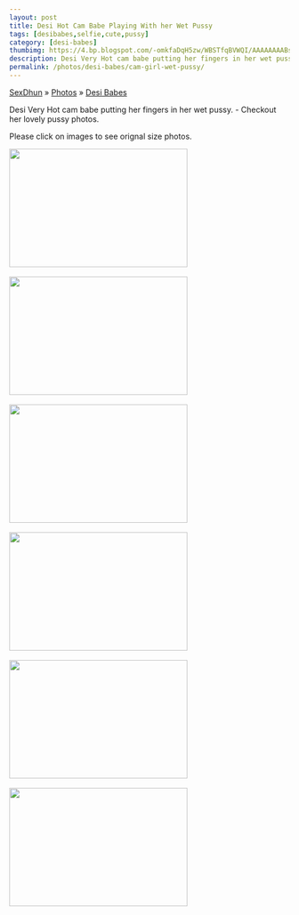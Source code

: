```yaml
---
layout: post
title: Desi Hot Cam Babe Playing With her Wet Pussy
tags: [desibabes,selfie,cute,pussy]
category: [desi-babes]
thumbimg: https://4.bp.blogspot.com/-omkfaDqH5zw/WBSTfqBVWQI/AAAAAAAABsY/9tyCapG_xR8eAmijm1mMykVw7u63AepmACLcB/s200/hot-desi-cam-girl%2B%25282%2529.jpg
description: Desi Very Hot cam babe putting her fingers in her wet pussy - Must see photos
permalink: /photos/desi-babes/cam-girl-wet-pussy/
---
```

<div class="breadcrumb">
<span itemscope='itemscope' itemtype='http://data-vocabulary.org/Breadcrumb'><a href="/" itemprop="url"><span title="SexDhun" itemprop='title'>SexDhun</span></a></span>
<span itemscope='itemscope' itemtype='http://data-vocabulary.org/Breadcrumb'>&#187; <a href="/photos/" itemprop="url"><span title="Photos" itemprop='title'>Photos</span></a></span>
<span itemscope='itemscope' itemtype='http://data-vocabulary.org/Breadcrumb'>&#187; <a href="/photos/desi-babes/" itemprop="url"><span title="Desi Babes" itemprop='title'>Desi Babes</span></a></span>
</div>

<p>Desi Very Hot cam babe putting her fingers in her wet pussy. - Checkout her lovely pussy photos.</p>
<p>Please click on images to see orignal size photos. </p>

<a href="https://4.bp.blogspot.com/-RjKMeU4gp-8/WBSTfrtDaKI/AAAAAAAABsU/NP0ncAxA0Ioqebc7LJ2Fy6xjUFX2-ZtrQCLcB/s1600/hot-desi-cam-girl%2B%25281%2529.jpg"><img height="213" src="https://4.bp.blogspot.com/-RjKMeU4gp-8/WBSTfrtDaKI/AAAAAAAABsU/NP0ncAxA0Ioqebc7LJ2Fy6xjUFX2-ZtrQCLcB/s320/hot-desi-cam-girl%2B%25281%2529.jpg" width="320" /><br/><br/>
<a href="https://3.bp.blogspot.com/-WusTac3isp8/WBSTgigyFWI/AAAAAAAABsk/C_w6pC7nopAFFwrOxPVE6waUynN4V_JDgCLcB/s1600/hot-desi-cam-girl%2B%25284%2529.jpg"><img height="213" src="https://3.bp.blogspot.com/-WusTac3isp8/WBSTgigyFWI/AAAAAAAABsk/C_w6pC7nopAFFwrOxPVE6waUynN4V_JDgCLcB/s320/hot-desi-cam-girl%2B%25284%2529.jpg" width="320" /><br/><br/>
<a href="https://2.bp.blogspot.com/--lRt6z1cFQE/WBSTgtR4jCI/AAAAAAAABsg/rvgVFrdF2VEuRH0h3igUrQgyQHTRSbqBACLcB/s1600/hot-desi-cam-girl%2B%25285%2529.jpg"><img height="213" src="https://2.bp.blogspot.com/--lRt6z1cFQE/WBSTgtR4jCI/AAAAAAAABsg/rvgVFrdF2VEuRH0h3igUrQgyQHTRSbqBACLcB/s320/hot-desi-cam-girl%2B%25285%2529.jpg" width="320" /><br/><br/>
<a href="https://4.bp.blogspot.com/-omkfaDqH5zw/WBSTfqBVWQI/AAAAAAAABsY/9tyCapG_xR8eAmijm1mMykVw7u63AepmACLcB/s1600/hot-desi-cam-girl%2B%25282%2529.jpg"><img height="213" src="https://4.bp.blogspot.com/-omkfaDqH5zw/WBSTfqBVWQI/AAAAAAAABsY/9tyCapG_xR8eAmijm1mMykVw7u63AepmACLcB/s320/hot-desi-cam-girl%2B%25282%2529.jpg" width="320" /><br/><br/>
<a href="https://3.bp.blogspot.com/-BiTUdLLjiIg/WBSTfoCAstI/AAAAAAAABsc/JxXLT2uYIlYUWt0tyWJnHnGkbxLSOdoggCLcB/s1600/hot-desi-cam-girl%2B%25283%2529.jpg"><img height="213" src="https://3.bp.blogspot.com/-BiTUdLLjiIg/WBSTfoCAstI/AAAAAAAABsc/JxXLT2uYIlYUWt0tyWJnHnGkbxLSOdoggCLcB/s320/hot-desi-cam-girl%2B%25283%2529.jpg" width="320" /><br/><br/>
<a href="https://1.bp.blogspot.com/-eLNuO7REk-M/WBSTggU3bZI/AAAAAAAABso/KUWLeZednQAyg17ylaJ5jkHp0XsUYq6CQCLcB/s1600/hot-desi-cam-girl%2B%25286%2529.jpg"><img height="213" src="https://1.bp.blogspot.com/-eLNuO7REk-M/WBSTggU3bZI/AAAAAAAABso/KUWLeZednQAyg17ylaJ5jkHp0XsUYq6CQCLcB/s320/hot-desi-cam-girl%2B%25286%2529.jpg" width="320" /><br/><br/>
